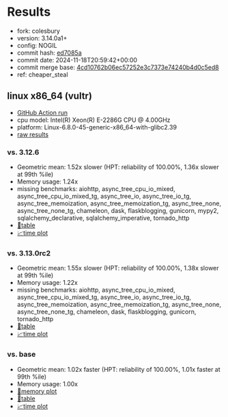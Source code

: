 # Results

- fork: colesbury
- version: 3.14.0a1+
- config: NOGIL
- commit hash: [ed7085a](https://github.com/colesbury/cpython/commit/ed7085a)
- commit date: 2024-11-18T20:59:42+00:00
- commit merge base: [4cd10762b06ec57252e3c7373e74240b4d0c5ed8](https://github.com/colesbury/cpython/commit/4cd10762b06ec57252e3c7373e74240b4d0c5ed8)
- ref: cheaper_steal

## linux x86_64 (vultr)

- [GitHub Action run](https://github.com/facebookexperimental/free-threading-benchmarking/actions/runs/11900999306)
- cpu model: Intel(R) Xeon(R) E-2286G CPU @ 4.00GHz
- platform: Linux-6.8.0-45-generic-x86_64-with-glibc2.39
- [raw results](bm-20241118-vultr-x86_64-colesbury-cheaper_steal-3.14.0a1%2B-ed7085a.json)

### vs. 3.12.6

- Geometric mean: 1.52x slower (HPT: reliability of 100.00%, 1.36x slower at 99th %ile)
- Memory usage: 1.24x
- missing benchmarks: aiohttp, async_tree_cpu_io_mixed, async_tree_cpu_io_mixed_tg, async_tree_io, async_tree_io_tg, async_tree_memoization, async_tree_memoization_tg, async_tree_none, async_tree_none_tg, chameleon, dask, flaskblogging, gunicorn, mypy2, sqlalchemy_declarative, sqlalchemy_imperative, tornado_http
- [📄table](bm-20241118-vultr-x86_64-colesbury-cheaper_steal-3.14.0a1%2B-ed7085a-vs-3.12.6.md)
- [📈time plot](bm-20241118-vultr-x86_64-colesbury-cheaper_steal-3.14.0a1%2B-ed7085a-vs-3.12.6.svg)

### vs. 3.13.0rc2

- Geometric mean: 1.55x slower (HPT: reliability of 100.00%, 1.38x slower at 99th %ile)
- Memory usage: 1.22x
- missing benchmarks: aiohttp, async_tree_cpu_io_mixed, async_tree_cpu_io_mixed_tg, async_tree_io, async_tree_io_tg, async_tree_memoization, async_tree_memoization_tg, async_tree_none, async_tree_none_tg, chameleon, dask, flaskblogging, gunicorn, tornado_http
- [📄table](bm-20241118-vultr-x86_64-colesbury-cheaper_steal-3.14.0a1%2B-ed7085a-vs-3.13.0rc2.md)
- [📈time plot](bm-20241118-vultr-x86_64-colesbury-cheaper_steal-3.14.0a1%2B-ed7085a-vs-3.13.0rc2.svg)

### vs. base

- Geometric mean: 1.02x faster (HPT: reliability of 100.00%, 1.01x faster at 99th %ile)
- Memory usage: 1.00x
- [🧠memory plot](bm-20241118-vultr-x86_64-colesbury-cheaper_steal-3.14.0a1%2B-ed7085a-vs-base-mem.svg)
- [📄table](bm-20241118-vultr-x86_64-colesbury-cheaper_steal-3.14.0a1%2B-ed7085a-vs-base.md)
- [📈time plot](bm-20241118-vultr-x86_64-colesbury-cheaper_steal-3.14.0a1%2B-ed7085a-vs-base.svg)

